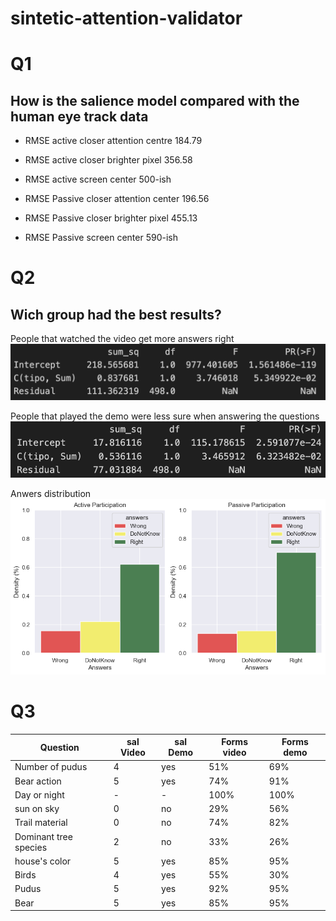 # sintetic-attention-validator

# Q1

## How is the salience model compared with the human eye track data

- RMSE active closer attention centre 184.79
- RMSE active closer brighter pixel 356.58
- RMSE active screen center 500-ish

- RMSE Passive closer attention center 196.56
- RMSE Passive closer brighter pixel 455.13
- RMSE Passive screen center 590-ish

# Q2

## Wich group had the best results?

People that watched the video get more answers right
![ANOVA Right Answers](RightAns.png)

People that played the demo were less sure when answering the questions
![ANOVA dont know](DontKnow.png)

Anwers distribution
![graph](Answers.png)

# Q3

|Question             |sal Video|sal Demo|Forms video|Forms demo|
|---------------------|---------|--------|-----------|----------|
|Number of pudus      |4        |yes     |51%        |69%       |
|Bear action          |5        |yes     |74%        |91%       |
|Day or night         |-        |-       |100%       |100%      |
|sun on sky           |0        |no      |29%        |56%       |
|Trail material       |0        |no      |74%        |82%       |
|Dominant tree species|2        |no      |33%        |26%       |
|house's color        |5        |yes     |85%        |95%       |
|Birds                |4        |yes     |55%        |30%       |
|Pudus                |5        |yes     |92%        |95%       |
|Bear                 |5        |yes     |85%        |95%       |
